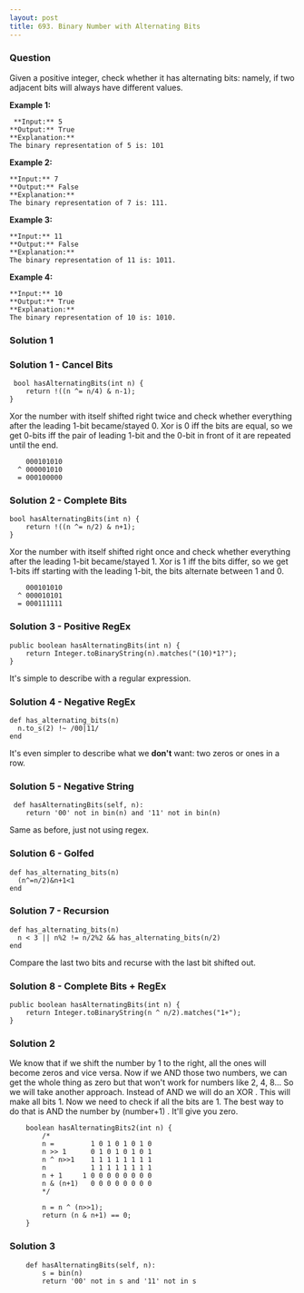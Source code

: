 ```yaml
---
layout: post
title: 693. Binary Number with Alternating Bits
---
```

### Question
Given a positive integer, check whether it has alternating bits: namely, if
two adjacent bits will always have different values.

 **Example 1:**  

    
    
     **Input:** 5
    **Output:** True
    **Explanation:**
    The binary representation of 5 is: 101
    

**Example 2:**  

    
    
    **Input:** 7
    **Output:** False
    **Explanation:**
    The binary representation of 7 is: 111.
    

**Example 3:**  

    
    
    **Input:** 11
    **Output:** False
    **Explanation:**
    The binary representation of 11 is: 1011.
    

**Example 4:**  

    
    
    **Input:** 10
    **Output:** True
    **Explanation:**
    The binary representation of 10 is: 1010.
    

### Solution 1
### Solution 1 - Cancel Bits

    
    
     bool hasAlternatingBits(int n) {
        return !((n ^= n/4) & n-1);
    }
    

Xor the number with itself shifted right twice and check whether everything
after the leading 1-bit became/stayed 0. Xor is 0 iff the bits are equal, so
we get 0-bits iff the pair of leading 1-bit and the 0-bit in front of it are
repeated until the end.

    
    
        000101010
      ^ 000001010
      = 000100000
    

### Solution 2 - Complete Bits

    
    
    bool hasAlternatingBits(int n) {
        return !((n ^= n/2) & n+1);
    }
    

Xor the number with itself shifted right once and check whether everything
after the leading 1-bit became/stayed 1. Xor is 1 iff the bits differ, so we
get 1-bits iff starting with the leading 1-bit, the bits alternate between 1
and 0.

    
    
        000101010
      ^ 000010101
      = 000111111
    

### Solution 3 - Positive RegEx

    
    
    public boolean hasAlternatingBits(int n) {
        return Integer.toBinaryString(n).matches("(10)*1?");
    }
    

It's simple to describe with a regular expression.  
  

### Solution 4 - Negative RegEx

    
    
    def has_alternating_bits(n)
      n.to_s(2) !~ /00|11/
    end
    

It's even simpler to describe what we **don't** want: two zeros or ones in a
row.  
  

### Solution 5 - Negative String

    
    
     def hasAlternatingBits(self, n):
        return '00' not in bin(n) and '11' not in bin(n)
    

Same as before, just not using regex.  
  

### Solution 6 - Golfed

    
    
    def has_alternating_bits(n)
      (n^=n/2)&n+1<1
    end
    

### Solution 7 - Recursion

    
    
    def has_alternating_bits(n)
      n < 3 || n%2 != n/2%2 && has_alternating_bits(n/2)
    end
    

Compare the last two bits and recurse with the last bit shifted out.  
  

### Solution 8 - Complete Bits + RegEx

    
    
    public boolean hasAlternatingBits(int n) {
        return Integer.toBinaryString(n ^ n/2).matches("1+");
    }


### Solution 2
We know that if we shift the number by 1 to the right, all the ones will
become zeros and vice versa. Now if we AND those two numbers, we can get the
whole thing as zero but that won't work for numbers like 2, 4, 8... So we will
take another approach. Instead of AND we will do an XOR . This will make all
bits 1. Now we need to check if all the bits are 1. The best way to do that is
AND the number by (number+1) . It'll give you zero.

    
    
        boolean hasAlternatingBits2(int n) {
            /*
            n =         1 0 1 0 1 0 1 0
            n >> 1      0 1 0 1 0 1 0 1
            n ^ n>>1    1 1 1 1 1 1 1 1
            n           1 1 1 1 1 1 1 1
            n + 1     1 0 0 0 0 0 0 0 0
            n & (n+1)   0 0 0 0 0 0 0 0
            */
    
            n = n ^ (n>>1);
            return (n & n+1) == 0;
        }
    


### Solution 3
    
    
        def hasAlternatingBits(self, n):
            s = bin(n)
            return '00' not in s and '11' not in s



